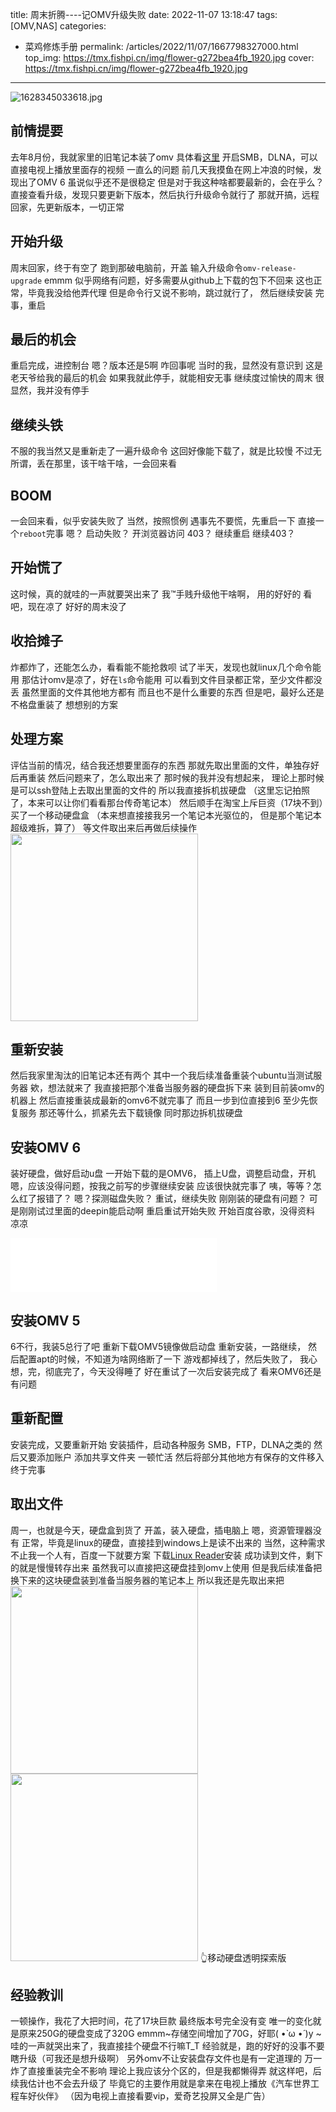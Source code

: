 title: 周末折腾----记OMV升级失败
date: 2022-11-07 13:18:47
tags: [OMV,NAS]
categories: 
- 菜鸡修炼手册
permalink: /articles/2022/11/07/1667798327000.html
top_img: https://tmx.fishpi.cn/img/flower-g272bea4fb_1920.jpg
cover: https://tmx.fishpi.cn/img/flower-g272bea4fb_1920.jpg
---
![1628345033618.jpg](https://tmx.fishpi.cn/img/flower-g272bea4fb_1920.jpg)

## 前情提要
去年8月份，我就家里的旧笔记本装了omv
具体看[这里](https://www.sszsj.cc/articles/2021/08/16/1629091393130.html)
开启SMB，DLNA，可以直接电视上播放里面存的视频
一直么的问题
前几天我摸鱼在网上冲浪的时候，发现出了OMV 6
虽说似乎还不是很稳定
但是对于我这种啥都要最新的，会在乎么？
直接查看升级，发现只要更新下版本，然后执行升级命令就行了
那就开搞，远程回家，先更新版本，一切正常

## 开始升级
周末回家，终于有空了
跑到那破电脑前，开盖
输入升级命令`omv-release-upgrade`
emmm
似乎网络有问题，好多需要从github上下载的包下不回来
这也正常，毕竟我没给他弄代理
但是命令行又说不影响，跳过就行了，
然后继续安装
完事，重启

## 最后的机会
重启完成，进控制台
嗯？版本还是5啊
咋回事呢
当时的我，显然没有意识到
这是老天爷给我的最后的机会
如果我就此停手，就能相安无事
继续度过愉快的周末
很显然，我并没有停手

## 继续头铁
不服的我当然又是重新走了一遍升级命令
这回好像能下载了，就是比较慢
不过无所谓，丢在那里，该干啥干啥，一会回来看

## BOOM
一会回来看，似乎安装失败了
当然，按照惯例
遇事先不要慌，先重启一下
直接一个`reboot`完事
嗯？
启动失败？
开浏览器访问
403？
继续重启
继续403？

## 开始慌了
这时候，真的就哇的一声就要哭出来了
我™手贱升级他干啥啊，
用的好好的
看吧，现在凉了
好好的周末没了

## 收拾摊子
炸都炸了，还能怎么办，看看能不能抢救呗
试了半天，发现也就linux几个命令能用
那估计omv是凉了，好在`ls`命令能用
可以看到文件目录都正常，至少文件都没丢
虽然里面的文件其他地方都有
而且也不是什么重要的东西
但是吧，最好么还是不格盘重装了
想想别的方案

## 处理方案
评估当前的情况，结合我还想要里面存的东西
那就先取出里面的文件，单独存好后再重装
然后问题来了，怎么取出来了
那时候的我并没有想起来，
理论上那时候是可以ssh登陆上去取出里面的文件的
所以我直接拆机拔硬盘
（这里忘记拍照了，本来可以让你们看看那台传奇笔记本）
然后顺手在淘宝上斥巨资（17块不到）买了一个移动硬盘盒
（本来想直接接我另一个笔记本光驱位的，
但是那个笔记本超级难拆，算了）
等文件取出来后再做后续操作
<img src=https://tmx.fishpi.cn/img/QQ图片20221107141737.jpg width="300">

## 重新安装
然后我家里淘汰的旧笔记本还有两个
其中一个我后续准备重装个ubuntu当测试服务器
欸，想法就来了
我直接把那个准备当服务器的硬盘拆下来
装到目前装omv的机器上
然后直接重装成最新的omv6不就完事了
而且一步到位直接到6
至少先恢复服务
那还等什么，抓紧先去下载镜像
同时那边拆机拔硬盘

## 安装OMV 6
装好硬盘，做好启动u盘
一开始下载的是OMV6，
插上U盘，调整启动盘，开机
嗯，应该没得问题，按我之前写的步骤继续安装
应该很快就完事了
咦，等等？怎么红了报错了？
嗯？探测磁盘失败？
重试，继续失败
刚刚装的硬盘有问题？
可是刚刚试过里面的deepin能启动啊
重启重试开始失败
开始百度谷歌，没得资料
凉凉
<iframe frameborder="no" border="0" marginwidth="0" marginheight="0" width=330 height=86 src="//music.163.com/outchain/player?type=2&id=1889205264&auto=0&height=66"></iframe>

## 安装OMV 5
6不行，我装5总行了吧
重新下载OMV5镜像做启动盘
重新安装，一路继续，
然后配置apt的时候，不知道为啥网络断了一下
游戏都掉线了，然后失败了，
我心想，完，彻底完了，今天没得睡了
好在重试了一次后安装完成了
看来OMV6还是有问题

## 重新配置
安装完成，又要重新开始
安装插件，启动各种服务
SMB，FTP，DLNA之类的
然后又要添加账户
添加共享文件夹
一顿忙活
然后将部分其他地方有保存的文件移入
终于完事

## 取出文件
周一，也就是今天，硬盘盒到货了
开盖，装入硬盘，插电脑上
嗯，资源管理器没有
正常，毕竟是linux的硬盘，直接挂到windows上是读不出来的
当然，这种需求不止我一个人有，百度一下就要方案
下载[Linux Reader](https://www.diskinternals.com/linux-reader/)安装
成功读到文件，剩下的就是慢慢转存出来
虽然我可以直接把这硬盘挂到omv上使用
但是我后续准备把换下来的这块硬盘装到准备当服务器的笔记本上
所以我还是先取出来把
<img src=https://tmx.fishpi.cn/img/QQ图片20221107141741.jpg width="300"><img src=https://tmx.fishpi.cn/img/QQ图片20221107141745.jpg width="300">
👆移动硬盘透明探索版

## 经验教训
一顿操作，我花了大把时间，花了17块巨款
最终版本号完全没有变
唯一的变化就是原来250G的硬盘变成了320G
emmm~存储空间增加了70G，好耶( •̀ ω •́ )y
~哇的一声就哭出来了，我直接挂个硬盘不行嘛T_T
经验就是，跑的好好的没事不要瞎升级（可我还是想升级啊）
另外omv不让安装盘存文件也是有一定道理的
万一炸了直接重装完全不影响
理论上我应该分个区的，但是我都懒得弄
就这样吧，后续我估计也不会去升级了
毕竟它的主要作用就是拿来在电视上播放《汽车世界工程车好伙伴》
（因为电视上直接看要vip，爱奇艺投屏又全是广告）








